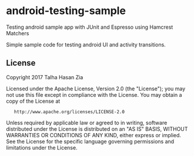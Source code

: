 # android-testing-sample
Testing android sample app with JUnit and Espresso using Hamcrest Matchers

Simple sample code for testing android UI and activity transitions.


   
   
   
   ## **License**
   
   
   Copyright 2017 Talha Hasan Zia

   Licensed under the Apache License, Version 2.0 (the "License");
   you may not use this file except in compliance with the License.
   You may obtain a copy of the License at

       http://www.apache.org/licenses/LICENSE-2.0

   Unless required by applicable law or agreed to in writing, software
   distributed under the License is distributed on an "AS IS" BASIS,
   WITHOUT WARRANTIES OR CONDITIONS OF ANY KIND, either express or implied.
   See the License for the specific language governing permissions and
   limitations under the License.
